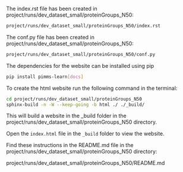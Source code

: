 The index.rst file has been created in project/runs/dev_dataset_small/proteinGroups_N50:
```bash
project/runs/dev_dataset_small/proteinGroups_N50/index.rst
```
The conf.py file has been created in project/runs/dev_dataset_small/proteinGroups_N50:
```bash
project/runs/dev_dataset_small/proteinGroups_N50/conf.py
```

The dependencies for the website can be installed using pip

```bash
pip install pimms-learn[docs]
```

To create the html website run the following command in the terminal:

```bash
cd project/runs/dev_dataset_small/proteinGroups_N50
sphinx-build -n -W --keep-going -b html ./ ./_build/
```

This will build a website in the _build folder in the project/runs/dev_dataset_small/proteinGroups_N50 directory.

Open the `index.html` file in the `_build` folder to view the website.

Find these instructions in the README.md file in the project/runs/dev_dataset_small/proteinGroups_N50 directory:

project/runs/dev_dataset_small/proteinGroups_N50/README.md
